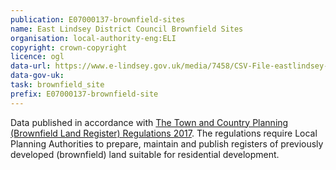 ```yaml
---
publication: E07000137-brownfield-sites
name: East Lindsey District Council Brownfield Sites
organisation: local-authority-eng:ELI
copyright: crown-copyright
licence: ogl
data-url: https://www.e-lindsey.gov.uk/media/7458/CSV-File-eastlindsey-brownfieldregister-2017-05-22-rev1/CSV/eastlindsey_brownfieldregister_2017-05-22_rev1.csv
data-gov-uk: 
task: brownfield_site
prefix: E07000137-brownfield-site
---
```


Data published in accordance with [The Town and Country Planning (Brownfield Land Register) Regulations 2017](http://www.legislation.gov.uk/uksi/2017/403/contents/made).
The regulations require Local Planning Authorities to prepare, maintain and publish registers of previously developed (brownfield) land suitable for residential development.

